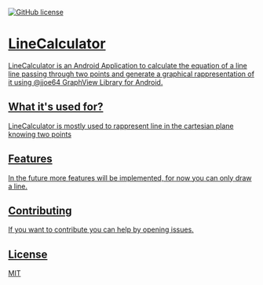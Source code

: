 <a href="https://github.com/AleP04/LineCalc/blob/master/LICENSE"><img alt="GitHub license" src="https://img.shields.io/github/license/AleP04/LineCalc?color=blue&label=License&logo=Github">

# LineCalculator

LineCalculator is an Android Application to calculate the equation of a line line passing through two points and generate a graphical rappresentation of it using @jjoe64 GraphView Library for Android.

## What it's used for?

LineCalculator is mostly used to rappresent line in the cartesian plane knowing two points

## Features

In the future more features will be implemented, for now you can only draw a line.

## Contributing
If you want to contribute you can help by opening issues.

## License
[MIT](https://choosealicense.com/licenses/mit/)
